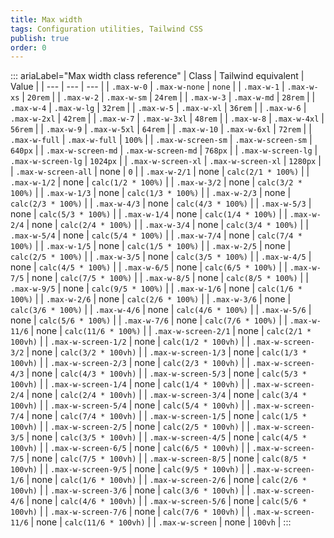 ```yaml
---
title: Max width 
tags: Configuration utilities, Tailwind CSS
publish: true
order: 0
---
```




::: ariaLabel="Max width class reference"
| Class | Tailwind equivalent | Value |
| --- | --- | --- |
| `.max-w-0` | `.max-w-none` | `none` |
| `.max-w-1` | `.max-w-xs` | `20rem` |
| `.max-w-2` | `.max-w-sm` | `24rem` |
| `.max-w-3` | `.max-w-md` | `28rem` |
| `.max-w-4` | `.max-w-lg` | `32rem` |
| `.max-w-5` | `.max-w-xl` | `36rem` |
| `.max-w-6` | `.max-w-2xl` | `42rem` |
| `.max-w-7` | `.max-w-3xl` | `48rem` |
| `.max-w-8` | `.max-w-4xl` | `56rem` |
| `.max-w-9` | `.max-w-5xl` | `64rem` |
| `.max-w-10` | `.max-w-6xl` | `72rem` |
| `.max-w-full` | `.max-w-full` | `100%` |
| `.max-w-screen-sm` | `.max-w-screen-sm` | `640px` |
| `.max-w-screen-md` | `.max-w-screen-md` | `768px` |
| `.max-w-screen-lg` | `.max-w-screen-lg` | `1024px` |
| `.max-w-screen-xl` | `.max-w-screen-xl` | `1280px` |
| `.max-w-screen-all` | none | `0` |
| `.max-w-2/1` | none | `calc(2/1 * 100%)` |
| `.max-w-1/2` | none | `calc(1/2 * 100%)` |
| `.max-w-3/2` | none | `calc(3/2 * 100%)` |
| `.max-w-1/3` | none | `calc(1/3 * 100%)` |
| `.max-w-2/3` | none | `calc(2/3 * 100%)` |
| `.max-w-4/3` | none | `calc(4/3 * 100%)` |
| `.max-w-5/3` | none | `calc(5/3 * 100%)` |
| `.max-w-1/4` | none | `calc(1/4 * 100%)` |
| `.max-w-2/4` | none | `calc(2/4 * 100%)` |
| `.max-w-3/4` | none | `calc(3/4 * 100%)` |
| `.max-w-5/4` | none | `calc(5/4 * 100%)` |
| `.max-w-7/4` | none | `calc(7/4 * 100%)` |
| `.max-w-1/5` | none | `calc(1/5 * 100%)` |
| `.max-w-2/5` | none | `calc(2/5 * 100%)` |
| `.max-w-3/5` | none | `calc(3/5 * 100%)` |
| `.max-w-4/5` | none | `calc(4/5 * 100%)` |
| `.max-w-6/5` | none | `calc(6/5 * 100%)` |
| `.max-w-7/5` | none | `calc(7/5 * 100%)` |
| `.max-w-8/5` | none | `calc(8/5 * 100%)` |
| `.max-w-9/5` | none | `calc(9/5 * 100%)` |
| `.max-w-1/6` | none | `calc(1/6 * 100%)` |
| `.max-w-2/6` | none | `calc(2/6 * 100%)` |
| `.max-w-3/6` | none | `calc(3/6 * 100%)` |
| `.max-w-4/6` | none | `calc(4/6 * 100%)` |
| `.max-w-5/6` | none | `calc(5/6 * 100%)` |
| `.max-w-7/6` | none | `calc(7/6 * 100%)` |
| `.max-w-11/6` | none | `calc(11/6 * 100%)` |
| `.max-w-screen-2/1` | none | `calc(2/1 * 100vh)` |
| `.max-w-screen-1/2` | none | `calc(1/2 * 100vh)` |
| `.max-w-screen-3/2` | none | `calc(3/2 * 100vh)` |
| `.max-w-screen-1/3` | none | `calc(1/3 * 100vh)` |
| `.max-w-screen-2/3` | none | `calc(2/3 * 100vh)` |
| `.max-w-screen-4/3` | none | `calc(4/3 * 100vh)` |
| `.max-w-screen-5/3` | none | `calc(5/3 * 100vh)` |
| `.max-w-screen-1/4` | none | `calc(1/4 * 100vh)` |
| `.max-w-screen-2/4` | none | `calc(2/4 * 100vh)` |
| `.max-w-screen-3/4` | none | `calc(3/4 * 100vh)` |
| `.max-w-screen-5/4` | none | `calc(5/4 * 100vh)` |
| `.max-w-screen-7/4` | none | `calc(7/4 * 100vh)` |
| `.max-w-screen-1/5` | none | `calc(1/5 * 100vh)` |
| `.max-w-screen-2/5` | none | `calc(2/5 * 100vh)` |
| `.max-w-screen-3/5` | none | `calc(3/5 * 100vh)` |
| `.max-w-screen-4/5` | none | `calc(4/5 * 100vh)` |
| `.max-w-screen-6/5` | none | `calc(6/5 * 100vh)` |
| `.max-w-screen-7/5` | none | `calc(7/5 * 100vh)` |
| `.max-w-screen-8/5` | none | `calc(8/5 * 100vh)` |
| `.max-w-screen-9/5` | none | `calc(9/5 * 100vh)` |
| `.max-w-screen-1/6` | none | `calc(1/6 * 100vh)` |
| `.max-w-screen-2/6` | none | `calc(2/6 * 100vh)` |
| `.max-w-screen-3/6` | none | `calc(3/6 * 100vh)` |
| `.max-w-screen-4/6` | none | `calc(4/6 * 100vh)` |
| `.max-w-screen-5/6` | none | `calc(5/6 * 100vh)` |
| `.max-w-screen-7/6` | none | `calc(7/6 * 100vh)` |
| `.max-w-screen-11/6` | none | `calc(11/6 * 100vh)` |
| `.max-w-screen` | none | `100vh` |
:::

